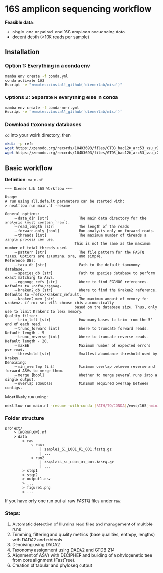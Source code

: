 # 16S amplicon sequencing workflow

**Feasible data:**

- single-end or paired-end 16S amplicon sequencing data
- decent depth (>10K reads per sample)

## Installation

### Option 1: Everything in a conda env

```bash
mamba env create -f conda.yml
conda activate 16S
Rscript -e "remotes::install_github('dienerlab/miso')"
```

### Options 2: Separate R everything else in conda

```bash
mamba env create -f conda-no-r.yml
Rscript -e "remotes::install_github('dienerlab/miso')"
```

### Download taxonomy databases

`cd` into your woirk directory, then

```bash
mkdir -p refs
wget https://zenodo.org/records/10403693/files/GTDB_bac120_arc53_ssu_r214_genus.fa.gz?download=1 -O GTDB_bac120_arc53_ssu_r214_genus.fa.gz
wget https://zenodo.org/records/10403693/files/GTDB_bac120_arc53_ssu_r214_species.fa.gz?download=1 -O GTDB_bac120_arc53_ssu_r214_species.fa.gz
```

## Basic workflow

**Definition**: `main.nf`

```text
~~~ Diener Lab 16S Workflow ~~~

Usage:
A run using all,default parameters can be started with:
> nextflow run main.nf -resume

General options:
    --data_dir [str]              The main data directory for the analysis (must contain `raw`).
    --read_length [str]           The length of the reads.
    --forward-only [bool]         Run analysis only on forward reads.
    --threads [int]               The maximum number of threads a single process can use.
                                This is not the same as the maximum number of total threads used.
    --pattern [str]               The file pattern for the FASTQ files. Options are illumina, sra, and simple.
Reference DBs:
    --taxa_db [str]               Path to the default taxonomy database.
    --species_db [str]            Path to species database to perform exact matching to ASVs.
    --eggnogg_refs [str]          Where to find EGGNOG references. Defaults to <refs>/eggnog.
    --kraken2_db [str]            Where to find the Kraken2 reference. Defaults to <refs>/kraken2_default.
    --kraken2_mem [str]           The maximum amount of memory for Kraken2. If not set will choose this automatically
                                based on the database size. Thus, only use to limit Kraken2 to less memory.
Quality filter:
    --trim_left [str]             How many bases to trim from the 5' end of each read.
    --trunc_forward [int]         Where to truncate forward reads. Default length - 5
    --trunc_reverse [int]         Where to truncate reverse reads. Default length - 20.
    --maxEE                       Maximum number of expected errors per read.
    --threshold [str]             Smallest abundance threshold used by Kraken.
Denoising:
    --min_overlap [int]           Minimum overlap between reverse and forward ASVs to merge them.
    --merge [bool]                Whether to merge several runs into a single output.
    --overlap [double]            Minimum required overlap between contigs.
```

Most likely run using:

```bash
nextflow run main.nf -resume -with-conda [PATH/TO/CONDA]/envs/16S[-minimal]
```

### Folder structure

```
project/
    > [WORKFLOW].nf
    > data
        > raw
            > run1
                | sample1_S1_L001_R1_001.fastq.gz
                | ...
            > run2
                | sample75_S1_L001_R1_001.fastq.gz
                | ...
        > step1
        > step2
        > output1.csv
        > ...
        > figure1.png
        > ...
```

If you have only one run put all raw FASTQ files under `raw`.

### Steps:

1. Automatic detection of Illumina read files and management of multiple runs
2. Trimming, filtering and quality metrics (base qualities, entropy, lengths) with DADA2 and mbtools
3. Denoising using DADA2
4. Taxonomy assignment using DADA2 and GTDB 214
5. Alignment of ASVs with DECIPHER and building of a phylogenetic tree from core alignment (FastTree).
6. Creation of tabular and phyloseq output

